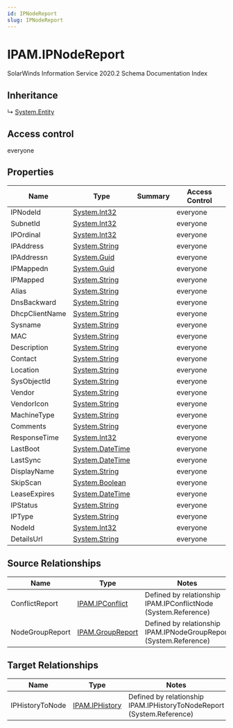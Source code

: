 ```yaml
---
id: IPNodeReport
slug: IPNodeReport
---
```


# IPAM.IPNodeReport

SolarWinds Information Service 2020.2 Schema Documentation Index

## Inheritance

↳ [System.Entity](./../System/Entity)

## Access control

everyone

## Properties

| Name | Type | Summary | Access Control |
| ------ | ------ | ------ | ------ |
| IPNodeId | [System.Int32](https://docs.microsoft.com/en-us/dotnet/api/system.int32) |  | everyone |
| SubnetId | [System.Int32](https://docs.microsoft.com/en-us/dotnet/api/system.int32) |  | everyone |
| IPOrdinal | [System.Int32](https://docs.microsoft.com/en-us/dotnet/api/system.int32) |  | everyone |
| IPAddress | [System.String](https://docs.microsoft.com/en-us/dotnet/api/system.string) |  | everyone |
| IPAddressn | [System.Guid](https://docs.microsoft.com/en-us/dotnet/api/system.guid) |  | everyone |
| IPMappedn | [System.Guid](https://docs.microsoft.com/en-us/dotnet/api/system.guid) |  | everyone |
| IPMapped | [System.String](https://docs.microsoft.com/en-us/dotnet/api/system.string) |  | everyone |
| Alias | [System.String](https://docs.microsoft.com/en-us/dotnet/api/system.string) |  | everyone |
| DnsBackward | [System.String](https://docs.microsoft.com/en-us/dotnet/api/system.string) |  | everyone |
| DhcpClientName | [System.String](https://docs.microsoft.com/en-us/dotnet/api/system.string) |  | everyone |
| Sysname | [System.String](https://docs.microsoft.com/en-us/dotnet/api/system.string) |  | everyone |
| MAC | [System.String](https://docs.microsoft.com/en-us/dotnet/api/system.string) |  | everyone |
| Description | [System.String](https://docs.microsoft.com/en-us/dotnet/api/system.string) |  | everyone |
| Contact | [System.String](https://docs.microsoft.com/en-us/dotnet/api/system.string) |  | everyone |
| Location | [System.String](https://docs.microsoft.com/en-us/dotnet/api/system.string) |  | everyone |
| SysObjectId | [System.String](https://docs.microsoft.com/en-us/dotnet/api/system.string) |  | everyone |
| Vendor | [System.String](https://docs.microsoft.com/en-us/dotnet/api/system.string) |  | everyone |
| VendorIcon | [System.String](https://docs.microsoft.com/en-us/dotnet/api/system.string) |  | everyone |
| MachineType | [System.String](https://docs.microsoft.com/en-us/dotnet/api/system.string) |  | everyone |
| Comments | [System.String](https://docs.microsoft.com/en-us/dotnet/api/system.string) |  | everyone |
| ResponseTime | [System.Int32](https://docs.microsoft.com/en-us/dotnet/api/system.int32) |  | everyone |
| LastBoot | [System.DateTime](https://docs.microsoft.com/en-us/dotnet/api/system.datetime) |  | everyone |
| LastSync | [System.DateTime](https://docs.microsoft.com/en-us/dotnet/api/system.datetime) |  | everyone |
| DisplayName | [System.String](https://docs.microsoft.com/en-us/dotnet/api/system.string) |  | everyone |
| SkipScan | [System.Boolean](https://docs.microsoft.com/en-us/dotnet/api/system.boolean) |  | everyone |
| LeaseExpires | [System.DateTime](https://docs.microsoft.com/en-us/dotnet/api/system.datetime) |  | everyone |
| IPStatus | [System.String](https://docs.microsoft.com/en-us/dotnet/api/system.string) |  | everyone |
| IPType | [System.String](https://docs.microsoft.com/en-us/dotnet/api/system.string) |  | everyone |
| NodeId | [System.Int32](https://docs.microsoft.com/en-us/dotnet/api/system.int32) |  | everyone |
| DetailsUrl | [System.String](https://docs.microsoft.com/en-us/dotnet/api/system.string) |  | everyone |

## Source Relationships

| Name | Type | Notes |
| ------ | ------ | ------ |
| ConflictReport | [IPAM.IPConflict](./../IPAM/IPConflict) | Defined by relationship IPAM.IPConflictNode (System.Reference) |
| NodeGroupReport | [IPAM.GroupReport](./../IPAM/GroupReport) | Defined by relationship IPAM.IPNodeGroupReport (System.Reference) |

## Target Relationships

| Name | Type | Notes |
| ------ | ------ | ------ |
| IPHistoryToNode | [IPAM.IPHistory](./../IPAM/IPHistory) | Defined by relationship IPAM.IPHistoryToNodeReport (System.Reference) |


